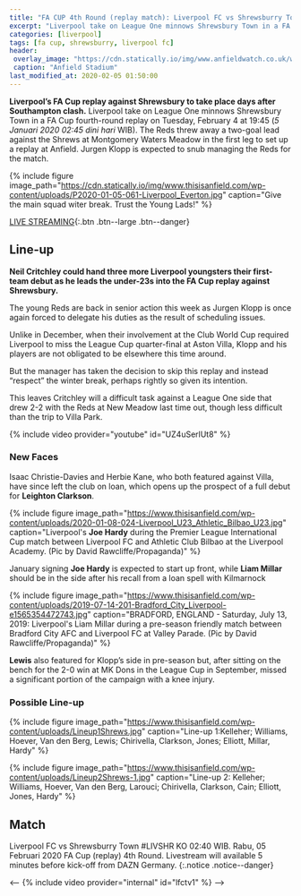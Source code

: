 ```yaml
---
title: "FA CUP 4th Round (replay match): Liverpool FC vs Shrewsburry Town"
excerpt: "Liverpool take on League One minnows Shrewsbury Town in a FA Cup fourth-round replay on Tuesday, February 4 at 19:45 (5 Januari 2020 02:45 dini hari WIB)."
categories: [liverpool]
tags: [fa cup, shrewsburry, liverpool fc]
header:
 overlay_image: "https://cdn.statically.io/img/www.anfieldwatch.co.uk/wp-content/uploads/2014/08/P170401-014-Liverpool_Everton-e1497712768935.jpg"
 caption: "Anfield Stadium"
last_modified_at: 2020-02-05 01:50:00
---
```

**Liverpool’s FA Cup replay against Shrewsbury to take place days after Southampton clash.** Liverpool take on League One minnows Shrewsbury Town in a FA Cup fourth-round replay on Tuesday, February 4 at 19:45 (_5 Januari 2020 02:45 dini hari_ WIB). The Reds threw away a two-goal lead against the Shrews at Montgomery Waters Meadow in the first leg to set up a replay at Anfield. Jurgen Klopp is expected to snub managing the Reds for the match. 

{% include figure image_path="https://cdn.statically.io/img/www.thisisanfield.com/wp-content/uploads/P2020-01-05-061-Liverpool_Everton.jpg" caption="Give the main squad witer break. Trust the Young Lads!" %}

[LIVE STREAMING](#match){:.btn .btn--large .btn--danger}

## Line-up

**Neil Critchley could hand three more Liverpool youngsters their first-team debut as he leads the under-23s into the FA Cup replay against Shrewsbury.**

The young Reds are back in senior action this week as Jurgen Klopp is once again forced to delegate his duties as the result of scheduling issues.

Unlike in December, when their involvement at the Club World Cup required Liverpool to miss the League Cup quarter-final at Aston Villa, Klopp and his players are not obligated to be elsewhere this time around.

But the manager has taken the decision to skip this replay and instead “respect” the winter break, perhaps rightly so given its intention.

This leaves Critchley will a difficult task against a League One side that drew 2-2 with the Reds at New Meadow last time out, though less difficult than the trip to Villa Park.

{% include video provider="youtube" id="UZ4uSerlUt8" %}

### New Faces

Isaac Christie-Davies and Herbie Kane, who both featured against Villa, have since left the club on loan, which opens up the prospect of a full debut for **Leighton Clarkson**.

{% include figure image_path="https://www.thisisanfield.com/wp-content/uploads/2020-01-08-024-Liverpool_U23_Athletic_Bilbao_U23.jpg" caption="Liverpool's **Joe Hardy** during the Premier League International Cup match between Liverpool FC and Athletic Club Bilbao at the Liverpool Academy. (Pic by David Rawcliffe/Propaganda)" %}

January signing **Joe Hardy** is expected to start up front, while **Liam Millar** should be in the side after his recall from a loan spell with Kilmarnock

{% include figure image_path="https://www.thisisanfield.com/wp-content/uploads/2019-07-14-201-Bradford_City_Liverpool-e1565354472743.jpg" caption="BRADFORD, ENGLAND - Saturday, July 13, 2019: Liverpool's Liam Millar during a pre-season friendly match between Bradford City AFC and Liverpool FC at Valley Parade. (Pic by David Rawcliffe/Propaganda)" %}

**Lewis** also featured for Klopp’s side in pre-season but, after sitting on the bench for the 2-0 win at MK Dons in the League Cup in September, missed a significant portion of the campaign with a knee injury.

### Possible Line-up

{% include figure image_path="https://www.thisisanfield.com/wp-content/uploads/Lineup1Shrews.jpg" caption="Line-up 1:Kelleher; Williams, Hoever, Van den Berg, Lewis; Chirivella, Clarkson, Jones; Elliott, Millar, Hardy" %}

{% include figure image_path="https://www.thisisanfield.com/wp-content/uploads/Lineup2Shrews-1.jpg" caption="Line-up 2: Kelleher; Williams, Hoever, Van den Berg, Larouci; Chirivella, Clarkson, Cain; Elliott, Jones, Hardy" %}

## Match

Liverpool FC vs Shrewsburry Town #LIVSHR KO 02:40 WIB. Rabu, 05 Februari 2020 FA Cup (replay) 4th Round. Livestream will available 5 minutes before kick-off from DAZN Germany.
{:.notice .notice--danger}

<--
{% include video provider="internal" id="lfctv1" %}
-->
